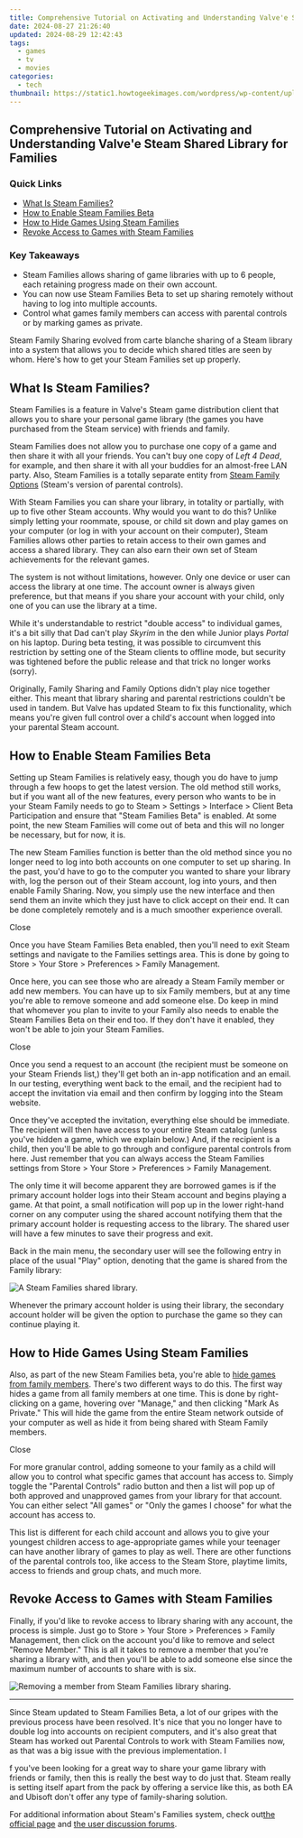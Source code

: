 ```yaml
---
title: Comprehensive Tutorial on Activating and Understanding Valve'e Steam Shared Library for Families
date: 2024-08-27 21:26:40
updated: 2024-08-29 12:42:43
tags:
  - games
  - tv
  - movies
categories:
  - tech
thumbnail: https://static1.howtogeekimages.com/wordpress/wp-content/uploads/2024/07/illustration-of-two-people-playing-video-games-in-different-places-with-the-steam-logo-in-the-center.jpg
---
```


## Comprehensive Tutorial on Activating and Understanding Valve'e Steam Shared Library for Families

### Quick Links

* [What Is Steam Families?](https://facebook-clips.techidaily.com/polishing-profile-vids-tips-and-tricks/)
* [How to Enable Steam Families Beta](https://some-techniques.techidaily.com/new-gopro-hero5-black-vs-yi-4k-action-camera-which-is-better-2023-update/)
* [How to Hide Games Using Steam Families](https://on-screen-recording.techidaily.com/new-2024-approved-guide-to-top-8-linux-screenshot-solutions/)
* [Revoke Access to Games with Steam Families](https://fox-friendly.techidaily.com/in-2024-vector-art-basics-for-newcomers-diverse-forms-and-tools/)

### Key Takeaways

* Steam Families allows sharing of game libraries with up to 6 people, each retaining progress made on their own account.
* You can now use Steam Families Beta to set up sharing remotely without having to log into multiple accounts.
* Control what games family members can access with parental controls or by marking games as private.

 Steam Family Sharing evolved from carte blanche sharing of a Steam library into a system that allows you to decide which shared titles are seen by whom. Here's how to get your Steam Families set up properly. 

##  What Is Steam Families?

 Steam Families is a feature in Valve's Steam game distribution client that allows you to share your personal game library (the games you have purchased from the Steam service) with friends and family.

 Steam Families does not allow you to purchase one copy of a game and then share it with all your friends. You can't buy one copy of _Left 4 Dead_, for example, and then share it with all your buddies for an almost-free LAN party. Also, Steam Families is a totally separate entity from [Steam Family Options](https://extra-hints.techidaily.com/updated-8k-visualization-leading-tvs-compared-side-by-side/) (Steam's version of parental controls).

 With Steam Families you can share your library, in totality or partially, with up to five other Steam accounts. Why would you want to do this? Unlike simply letting your roommate, spouse, or child sit down and play games on your computer (or log in with your account on their computer), Steam Families allows other parties to retain access to their own games and access a shared library. They can also earn their own set of Steam achievements for the relevant games.

 The system is not without limitations, however. Only one device or user can access the library at one time. The account owner is always given preference, but that means if you share your account with your child, only one of you can use the library at a time.

 While it's understandable to restrict "double access" to individual games, it's a bit silly that Dad can't play _Skyrim_ in the den while Junior plays _Portal_ on his laptop. During beta testing, it was possible to circumvent this restriction by setting one of the Steam clients to offline mode, but security was tightened before the public release and that trick no longer works (sorry).

 Originally, Family Sharing and Family Options didn't play nice together either. This meant that library sharing and parental restrictions couldn't be used in tandem. But Valve has updated Steam to fix this functionality, which means you're given full control over a child's account when logged into your parental Steam account. 

##  How to Enable Steam Families Beta

 Setting up Steam Families is relatively easy, though you do have to jump through a few hoops to get the latest version. The old method still works, but if you want all of the new features, every person who wants to be in your Steam Family needs to go to Steam > Settings > Interface > Client Beta Participation and ensure that "Steam Families Beta" is enabled. At some point, the new Steam Families will come out of beta and this will no longer be necessary, but for now, it is.

 The new Steam Families function is better than the old method since you no longer need to log into both accounts on one computer to set up sharing. In the past, you'd have to go to the computer you wanted to share your library with, log the person out of their Steam account, log into yours, and then enable Family Sharing. Now, you simply use the new interface and then send them an invite which they just have to click accept on their end. It can be done completely remotely and is a much smoother experience overall.

Close 

 Once you have Steam Families Beta enabled, then you'll need to exit Steam settings and navigate to the Families settings area. This is done by going to Store > Your Store > Preferences > Family Management.

 Once here, you can see those who are already a Steam Family member or add new members. You can have up to six Family members, but at any time you're able to remove someone and add someone else. Do keep in mind that whomever you plan to invite to your Family also needs to enable the Steam Families Beta on their end too. If they don't have it enabled, they won't be able to join your Steam Families.

Close 

 Once you send a request to an account (the recipient must be someone on your Steam Friends list,) they'll get both an in-app notification and an email. In our testing, everything went back to the email, and the recipient had to accept the invitation via email and then confirm by logging into the Steam website.

 Once they've accepted the invitation, everything else should be immediate. The recipient will then have access to your entire Steam catalog (unless you've hidden a game, which we explain below.) And, if the recipient is a child, then you'll be able to go through and configure parental controls from here. Just remember that you can always access the Steam Families settings from Store > Your Store > Preferences > Family Management.

 The only time it will become apparent they are borrowed games is if the primary account holder logs into their Steam account and begins playing a game. At that point, a small notification will pop up in the lower right-hand corner on any computer using the shared account notifying them that the primary account holder is requesting access to the library. The shared user will have a few minutes to save their progress and exit.

 Back in the main menu, the secondary user will see the following entry in place of the usual "Play" option, denoting that the game is shared from the Family library:

![A Steam Families shared library.](https://static1.howtogeekimages.com/wordpress/wp-content/uploads/2024/08/steam-family-sharing-library-1.png) 

 Whenever the primary account holder is using their library, the secondary account holder will be given the option to purchase the game so they can continue playing it.

##  How to Hide Games Using Steam Families

 Also, as part of the new Steam Families beta, you're able to [hide games from family members](https://facebook-record-videos.techidaily.com/updated-2024-approved-building-blocks-of-a-well-structured-youtube-video/). There's two different ways to do this. The first way hides a game from all family members at one time. This is done by right-clicking on a game, hovering over "Manage," and then clicking "Mark As Private." This will hide the game from the entire Steam network outside of your computer as well as hide it from being shared with Steam Family members. 

Close 

 For more granular control, adding someone to your family as a child will allow you to control what specific games that account has access to. Simply toggle the "Parental Controls" radio button and then a list will pop up of both approved and unapproved games from your library for that account. You can either select "All games" or "Only the games I choose" for what the account has access to.

 This list is different for each child account and allows you to give your youngest children access to age-appropriate games while your teenager can have another library of games to play as well. There are other functions of the parental controls too, like access to the Steam Store, playtime limits, access to friends and group chats, and much more.

##  Revoke Access to Games with Steam Families

 Finally, if you'd like to revoke access to library sharing with any account, the process is simple. Just go to Store > Your Store > Preferences > Family Management, then click on the account you'd like to remove and select "Remove Member." This is all it takes to remove a member that you're sharing a library with, and then you'll be able to add someone else since the maximum number of accounts to share with is six.

![Removing a member from Steam Families library sharing.](https://static1.howtogeekimages.com/wordpress/wp-content/uploads/2024/08/steam-family-sharing-remove-member.png) 

---

 Since Steam updated to Steam Families Beta, a lot of our gripes with the previous process have been resolved. It's nice that you no longer have to double log into accounts on recipient computers, and it's also great that Steam has worked out Parental Controls to work with Steam Families now, as that was a big issue with the previous implementation. I

 f you've been looking for a great way to share your game library with friends or family, then this is really the best way to do just that. Steam really is setting itself apart from the pack by offering a service like this, as both EA and Ubisoft don't offer any type of family-sharing solution.

 For additional information about Steam's Families system, check out[the official page](http://store.steampowered.com/sharing/) and [the user discussion forums](https://steamcommunity.com/groups/familysharing).

<ins class="adsbygoogle"
     style="display:block"
     data-ad-format="autorelaxed"
     data-ad-client="ca-pub-7571918770474297"
     data-ad-slot="1223367746"></ins>



<ins class="adsbygoogle"
     style="display:block"
     data-ad-client="ca-pub-7571918770474297"
     data-ad-slot="8358498916"
     data-ad-format="auto"
     data-full-width-responsive="true"></ins>
